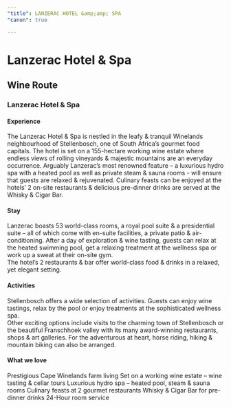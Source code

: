 ```yaml
---
"title": LANZERAC HOTEL &amp;amp; SPA
"canon": true

---
```


# Lanzerac Hotel & Spa
## Wine Route
### Lanzerac Hotel & Spa

#### Experience
The Lanzerac Hotel &amp; Spa is nestled in the leafy &amp; tranquil Winelands neighbourhood of Stellenbosch, one of South Africa’s gourmet food capitals.
The hotel is set on a 155-hectare working wine estate where endless views of rolling vineyards &amp; majestic mountains are an everyday occurrence.
Arguably Lanzerac’s most renowned feature – a luxurious hydro spa with a heated pool as well as private steam &amp; sauna rooms - will ensure that guests are relaxed &amp; rejuvenated.
Culinary feasts can be enjoyed at the hotels’ 2 on-site restaurants &amp; delicious pre-dinner drinks are served at the Whisky &amp; Cigar Bar.

#### Stay
Lanzerac boasts 53 world-class rooms, a royal pool suite &amp; a presidential suite – all of which come with en-suite facilities, a private patio &amp; air-conditioning.
After a day of exploration &amp; wine tasting, guests can relax at the heated swimming pool, get a relaxing treatment at the wellness spa or work up a sweat at their on-site gym.  
The hotel’s 2 restaurants &amp; bar offer world-class food &amp; drinks in a relaxed, yet elegant setting.

#### Activities
Stellenbosch offers a wide selection of activities. 
Guests can enjoy wine tastings, relax by the pool or enjoy treatments at the sophisticated wellness spa.  
Other exciting options include visits to the charming town of Stellenbosch or the beautiful Franschhoek valley with its many award-winning restaurants, shops &amp; art galleries.
For the adventurous at heart, horse riding, hiking &amp; mountain biking can also be arranged.


#### What we love
Prestigious Cape Winelands farm living
Set on a working wine estate – wine tasting &amp; cellar tours
Luxurious hydro spa – heated pool, steam &amp; sauna rooms
Culinary feasts at 2 gourmet restaurants
Whisky &amp; Cigar Bar for pre-dinner drinks
24-Hour room service
